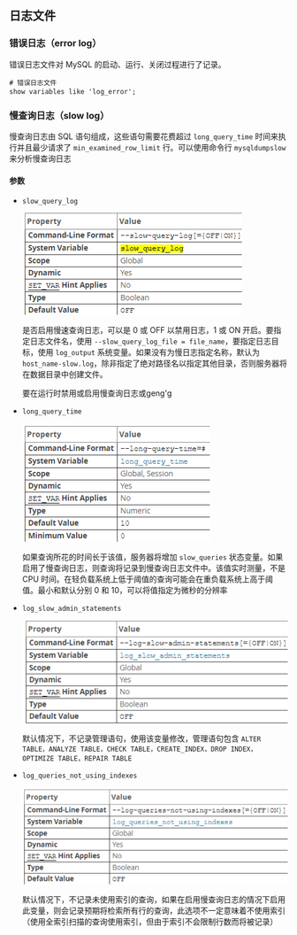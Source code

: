 ## 日志文件

### 错误日志（error log）

错误日志文件对 MySQL 的启动、运行、关闭过程进行了记录。

```mysql
# 错误日志文件
show variables like 'log_error';
```

### 慢查询日志（slow  log）

慢查询日志由 SQL 语句组成，这些语句需要花费超过 `long_query_time` 时间来执行并且最少请求了 `min_examined_row_limit` 行。可以使用命令行 `mysqldumpslow` 来分析慢查询日志

#### 参数

* `slow_query_log`

  ![](../Images/Performance/slow_query_log参数.png)

  是否启用慢速查询日志，可以是 0 或 OFF 以禁用日志，1 或 ON 开启。要指定日志文件名，使用 `--slow_query_log_file = file_name`，要指定日志目标，使用 `log_output` 系统变量。如果没有为慢日志指定名称，默认为 `host_name-slow.log`，除非指定了绝对路径名以指定其他目录，否则服务器将在数据目录中创建文件。

  要在运行时禁用或启用慢查询日志或geng'g

* `long_query_time` 

  ![](../Images/Performance/long_query_time参数.png)

  如果查询所花的时间长于该值，服务器将增加 `slow_queries` 状态变量。如果启用了慢查询日志，则查询将记录到慢查询日志文件中。该值实时测量，不是 CPU 时间。在轻负载系统上低于阈值的查询可能会在重负载系统上高于阈值。最小和默认分别 0 和 10，可以将值指定为微秒的分辨率

* `log_slow_admin_statements`

  ![](../Images/Performance/log_slow_admin_statements.png)

  默认情况下，不记录管理语句，使用该变量修改，管理语句包含 `ALTER TABLE，ANALYZE TABLE，CHECK TABLE，CREATE_INDEX，DROP INDEX，OPTIMIZE TABLE，REPAIR TABLE`

* `log_queries_not_using_indexes`

  ![](../Images/Performance/log_queries_not_using_indexes参数.png)

  默认情况下，不记录未使用索引的查询，如果在启用慢查询日志的情况下启用此变量，则会记录预期将检索所有行的查询，此选项不一定意味着不使用索引（使用全索引扫描的查询使用索引，但由于索引不会限制行数而将被记录）